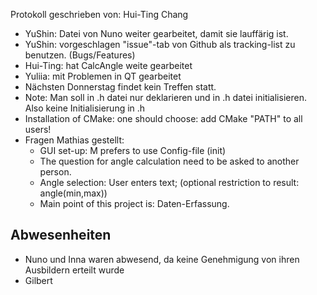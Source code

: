 Protokoll geschrieben von: Hui-Ting Chang 
 
* YuShin: Datei von Nuno weiter gearbeitet, damit sie lauffärig ist.
* YuShin: vorgeschlagen "issue"-tab von Github als tracking-list zu benutzen. (Bugs/Features)
* Hui-Ting: hat CalcAngle weite gearbeitet
* Yuliia: mit Problemen in QT gearbeitet
* Nächsten Donnerstag findet kein Treffen statt.
* Note: Man soll in .h datei nur deklarieren und in .h datei initialisieren. Also keine Initialisierung in .h
* Installation of CMake: one should choose: add CMake "PATH" to all users!
* Fragen Mathias gestellt:
	- GUI set-up: M prefers to use Config-file (init)
	- The question for angle calculation need to be asked to another person.
	- Angle selection: User enters text; (optional restriction to result: angle(min,max))
	- Main point of this project is: Daten-Erfassung.

	
## Abwesenheiten

* Nuno und Inna waren abwesend, da keine Genehmigung von ihren Ausbildern erteilt wurde
* Gilbert
